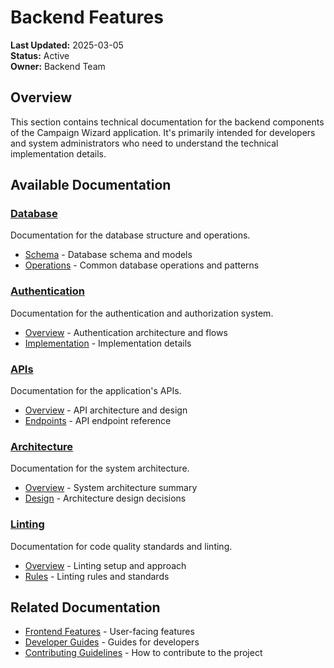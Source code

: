 # Backend Features

**Last Updated:** 2025-03-05  
**Status:** Active  
**Owner:** Backend Team

## Overview

This section contains technical documentation for the backend components of the Campaign Wizard application. It's primarily intended for developers and system administrators who need to understand the technical implementation details.

## Available Documentation

### [Database](./database/schema.md)

Documentation for the database structure and operations.

- [Schema](./database/schema.md) - Database schema and models
- [Operations](./database/operations.md) - Common database operations and patterns

### [Authentication](./authentication/overview.md)

Documentation for the authentication and authorization system.

- [Overview](./authentication/overview.md) - Authentication architecture and flows
- [Implementation](./authentication/implementation.md) - Implementation details

### [APIs](./apis/overview.md)

Documentation for the application's APIs.

- [Overview](./apis/overview.md) - API architecture and design
- [Endpoints](./apis/endpoints.md) - API endpoint reference

### [Architecture](./architecture/overview.md)

Documentation for the system architecture.

- [Overview](./architecture/overview.md) - System architecture summary
- [Design](./architecture/design.md) - Architecture design decisions

### [Linting](./linting/overview.md)

Documentation for code quality standards and linting.

- [Overview](./linting/overview.md) - Linting setup and approach
- [Rules](./linting/rules.md) - Linting rules and standards

## Related Documentation

- [Frontend Features](../features-frontend/README.md) - User-facing features
- [Developer Guides](../guides/developer/setup.md) - Guides for developers
- [Contributing Guidelines](../CONTRIBUTING.md) - How to contribute to the project 